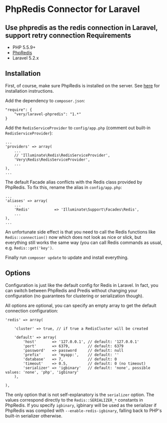 PhpRedis Connector for Laravel
==============================

Use phpredis as the redis connection in Laravel, support retry connection
Requirements
------------

 - PHP 5.5.9+
 - [PhpRedis]
 - Laravel 5.2.x

Installation
-------------

First, of course, make sure PhpRedis is installed on the server. See [here][1] for installation instructions.

Add the dependency to `composer.json`:

```
"require": {
    "very/laravel-phpredis": "1.*"
}
```

Add the `RedisServiceProvider` to `config/app.php` (comment out built-in `RedisServiceProvider`):

```
...
'providers' => array(
    ...
    // 'Illuminate\Redis\RedisServiceProvider',
    'Very\Redis\RedisServiceProvider',
    ...
),
...
```

The default Facade alias conflicts with the Redis class provided by PhpRedis.
To fix this, rename the alias in `config/app.php`:

```
...
'aliases' => array(
    ...
    'Redis'           => 'Illuminate\Support\Facades\Redis', 
    ...
),
...
```

An unfortunate side effect is that you need to call the Redis functions like `Redis::connection()` now which does not look as nice or slick, but everything still works the same way (you can call Redis commands as usual, e.g. `Redis::get('key')`.

Finally run `composer update` to update and install everything.

Options
-------

Configuration is just like the default config for Redis in Laravel. In fact, you can switch between PhpRedis and Predis without changing your configuration (no guarantees for clustering or serialization though).

All options are optional, you can specify an empty array to get the default connection configuration:

```
'redis' => array(

    'cluster' => true, // if true a RedisCluster will be created

    'default' => array(
        'host'       => '127.0.0.1', // default: '127.0.0.1'
        'port'       => 6379,        // default: 6379
        'password'   => password     // default: null
        'prefix'     => 'myapp:',    // default: ''
        'database'   => 7,           // default: 0
        'timeout'    => 0.5,         // default: 0 (no timeout)
        'serializer' => 'igbinary'   // default: 'none', possible values: 'none', 'php', 'igbinary'
    ),

),
```

The only option that is not self-explanatory is the `serializer` option. The values correspond directly to the `Redis::SERIALIZER_*` constants in PhpRedis. If you specify `igbinary`, igbinary will be used as the serializer if PhpRedis was compiled with `--enable-redis-igbinary`, falling back to PHP's built-in serializer otherwise. 

[laravel]:http://laravel.com/
[phpredis]:https://github.com/nicolasff/phpredis
[1]:https://github.com/nicolasff/phpredis#installingconfiguring
